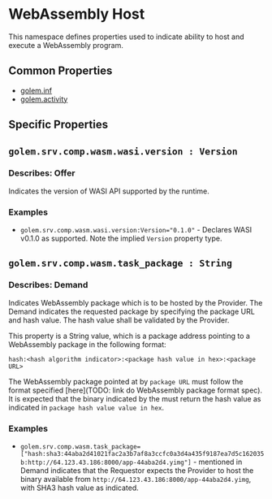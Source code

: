 # WebAssembly Host 
This namespace defines properties used to indicate ability to host and execute a WebAssembly program.

## Common Properties

* [golem.inf](../../../0-commons/golem/inf.md)
* [golem.activity](../../../0-commons/golem/activity.md)

## Specific Properties

## `golem.srv.comp.wasm.wasi.version : Version` 

### Describes: Offer

Indicates the version of WASI API supported by the runtime.

### **Examples**
* `golem.srv.comp.wasm.wasi.version:Version="0.1.0"` - Declares WASI v0.1.0 as supported. Note the implied `Version` property type.

## `golem.srv.comp.wasm.task_package : String` 

### Describes: Demand

Indicates WebAssembly package which is to be hosted by the Provider. The Demand indicates the requested package by specifying the package URL and hash value. The hash value shall be validated by the Provider.

This property is a String value, which is a package address pointing to a WebAssembly package in the following format: 

`hash:<hash algorithm indicator>:<package hash value in hex>:<package URL>`

The WebAssembly package pointed at by `package URL` must follow the format specified [here](TODO: link do WebAssembly package format spec). It is expected that the binary indicated by the must return the hash value as indicated in `package hash value value in hex`.

### **Examples**

* `golem.srv.comp.wasm.task_package=["hash:sha3:44aba2d41021fac2a3b7af8a3ccfc0a3d4a435f9187ea7d5c162035b:http://64.123.43.186:8000/app-44aba2d4.yimg"]` - mentioned in Demand indicates that the Requestor expects the Provider to host the binary available from `http://64.123.43.186:8000/app-44aba2d4.yimg`, with SHA3 hash value as indicated.


